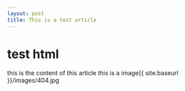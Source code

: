 ```yaml
---
layout: post
title: This is a test article
---
```

  <h1>test html</h1>
this is the content of this article
this is a image{{ site.baseurl }}/images/404.jpg

